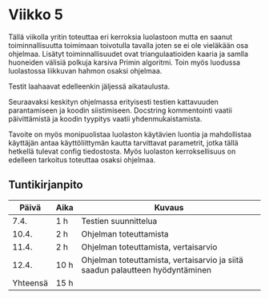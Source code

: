 # Viikko 5

Tällä viikolla yritin toteuttaa eri kerroksia luolastoon mutta en saanut toiminnallisuutta toimimaan toivotulla tavalla joten se ei ole vieläkään osa ohjelmaa. Lisätyt toiminnallisuudet ovat triangulaatioiden kaaria ja samlla huoneiden välisiä polkuja karsiva Primin algoritmi. Toin myös luodussa luolastossa liikkuvan hahmon osaksi ohjelmaa. 

Testit laahaavat edelleenkin jäljessä aikataulusta.

Seuraavaksi keskityn ohjelmassa erityisesti testien kattavuuden parantamiseen ja koodin siistimiseen. Docstring kommentointi vaatii päivittämistä ja koodin tyypitys vaatii yhdenmukaistamista.

Tavoite on myös monipuolistaa luolaston käytävien luontia ja mahdollistaa käyttäjän antaa käyttöliittymän kautta tarvittavat parametrit, jotka tällä hetkellä tulevat config tiedostosta. Myös luolaston kerroksellisuus on edelleen tarkoitus toteuttaa osaksi ohjelmaa.


## Tuntikirjanpito

| Päivä | Aika | Kuvaus |
| ----- | ------------- | ------ |
| 7.4.  | 1 h            | Testien suunnittelua |
| 10.4.  | 2 h            | Ohjelman toteuttamista |
| 11.4.  | 2 h            | Ohjelman toteuttamista, vertaisarvio |
| 12.4.  | 10 h            | Ohjelman toteuttamista, vertaisarvio ja siitä saadun palautteen hyödyntäminen |
| Yhteensä | 15 h         |        |
